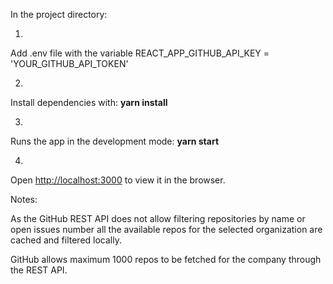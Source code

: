 In the project directory:

1.
Add .env file with the variable
REACT_APP_GITHUB_API_KEY = 'YOUR_GITHUB_API_TOKEN'

2.
Install dependencies with:
**yarn install**

3.
Runs the app in the development mode:
**yarn start**

4.
Open [http://localhost:3000](http://localhost:3000) to view it in the browser.



Notes:

As the GitHub REST API does not allow filtering repositories by name or open issues number 
all the available repos for the selected organization are cached and filtered locally.

GitHub allows maximum 1000 repos to be fetched for the company through the REST API.
